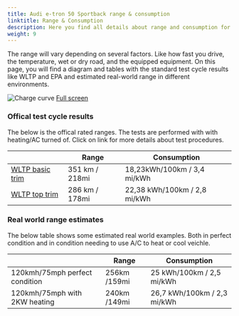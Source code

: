 ```yaml
---
title: Audi e-tron 50 Sportback range & consumption
linktitle: Range & Consumption
description: Here you find all details about range and consumption for Audi e-tron 50 Sportback.
weight: 9
---
```

<!-- markdownlint-disable MD033 -->

The range will vary depending on several factors. Like how fast you drive, the temperature, wet or dry road, and the equipped equipment. On this page, you will find a diagram and tables with the standard test cycle results like WLTP and EPA and estimated real-world range in different environments. 

![Charge curve](../range.svg  "Range information")
[Full screen](../range.svg)

### Offical test cycle results

The below is the offical rated ranges. The tests are performed with with heating/AC turned of. Click on link for more details about test procedures. 

| | Range  | Consumption  |
|----|-----|------|
| [WLTP basic trim](../../../../../guides/understandingrange/wltp/) | 351 km / 218mi |18,23kWh/100km / 3,4 mi/kWh | 
| [WLTP top trim](../../../../../guides/understandingrange/wltp/) | 286 km / 178mi | 22,38 kWh/100km / 2,8 mi/kWh | 

### Real world range estimates

The below table shows some estimated real world examples. Both in perfect condition and in condition needing to use A/C to heat or cool veichle. 

| | Range  | Consumption  |
|----|-----|------|
| 120kmh/75mph perfect condition | 256km /159mi| 25 kWh/100km / 2,5 mi/kWh |
| 120kmh/75mph with 2KW heating | 240km /149mi| 26,7 kWh/100km / 2,3 mi/kWh |
